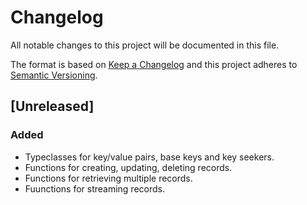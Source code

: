 # Changelog
All notable changes to this project will be documented in this file.

The format is based on [Keep a Changelog](http://keepachangelog.com/en/1.0.0/)
and this project adheres to [Semantic Versioning](http://semver.org/spec/v2.0.0.html).

## [Unreleased]
### Added
- Typeclasses for key/value pairs, base keys and key seekers.
- Functions for creating, updating, deleting records.
- Functions for retrieving multiple records.
- Fuunctions for streaming records.
